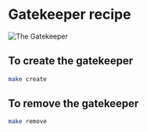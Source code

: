 # Gatekeeper recipe

![The Gatekeeper](https://memegenerator.net/img/instances/500x/41294111/i-am-the-gatekeeper-you-shall-not-pass.jpg)

## To create the gatekeeper
```bash
make create
```

## To remove the gatekeeper
```bash
make remove
```